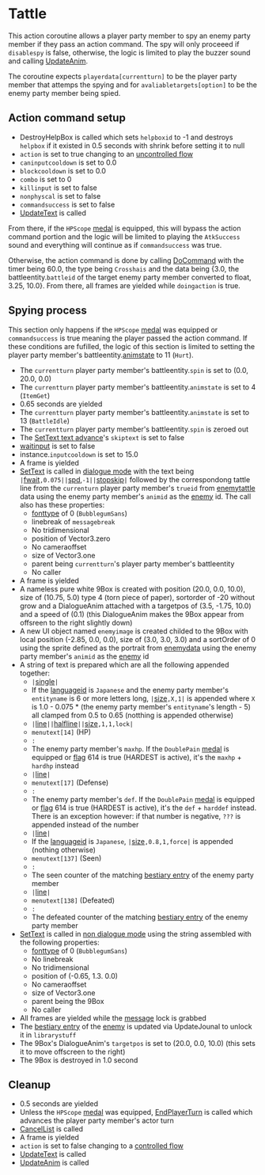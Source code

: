 # Tattle
This action coroutine allows a player party member to spy an enemy party member if they pass an action command. The spy will only proceeed if `disablespy` is false, otherwise, the logic is limited to play the buzzer sound and calling [UpdateAnim](../../Visual%20rendering/UpdateAnim.md).

The coroutine expects `playerdata[currentturn]` to be the player party member that attemps the spying and for `avaliabletargets[option]` to be the enemy party member being spied.

## Action command setup

- DestroyHelpBox is called which sets `helpboxid` to -1 and destroys `helpbox` if it existed in 0.5 seconds with shrink before setting it to null
- `action` is set to true changing to an [uncontrolled flow](../Update%20flows/Uncontrolled%20flow.md)
- `caninputcooldown` is set to 0.0
- `blockcooldown` is set to 0.0
- `combo` is set to 0
- `killinput` is set to false
- `nonphyscal` is set to false
- `commandsuccess` is set to false
- [UpdateText](../../Visual%20rendering/UpdateText.md) is called

From there, if the `HPScope` [medal](../../../Enums%20and%20IDs/Medal.md) is equipped, this will bypass the action command portion and the logic will be limited to playing the `AtkSuccess` sound and everything will continue as if `commandsuccess` was true.

Otherwise, the action command is done by calling [DoCommand](../../DoCommand.md) with the timer being 60.0, the type being `Crosshais` and the data being {3.0, the battleentity.`battleid` of the target enemy party member converted to float, 3.25, 10.0}. From there, all frames are yielded while `doingaction` is true.

## Spying process
This section only happens if the `HPScope` [medal](../../../Enums%20and%20IDs/Medal.md) was equipped or `commandsuccess` is true meaning the player passed the action command. If these conditions are fufilled, the logic of this section is limited to setting the player party member's battleentity.[animstate](../../../Entities/EntityControl/Animations/animstate.md) to 11 (`Hurt`).

- The `currentturn` player party member's battleentity.`spin` is set to (0.0, 20.0, 0.0)
- The `currentturn` player party member's battleentity.`animstate` is set to 4 (`ItemGet`)
- 0.65 seconds are yielded
- The `currentturn` player party member's battleentity.`animstate` is set to 13 (`BattleIdle`)
- The `currentturn` player party member's battleentity.`spin` is zeroed out
- The [SetText text advance](../../../SetText/Related%20Systems/Text%20advance.md)'s `skiptext` is set to false
- [waitinput](../../../SetText/Notable%20states.md#waitinput) is set to false
- instance.`inputcooldown` is set to 15.0
- A frame is yielded
- [SetText](../../../SetText/SetText.md) is called in [dialogue mode](../../../SetText/Dialogue%20mode.md#dialogue-mode) with the text being `|`[fwait](../../../SetText/Individual%20commands/Fwait.md)`,0.075||`[spd](../../../SetText/Individual%20commands/Spd.md),`-1||`[stopskip](../../../SetText/Individual%20commands/Stopskip.md)`|` followed by the correspondong tattle line from the `currenturn` player party member's `trueid` from [enemytattle](../../../TextAsset%20Data/Enemies%20data.md#enemytattle-data) data using the enemy party member's `animid` as the [enemy](../../../Enums%20and%20IDs/Enemies.md) id. The call also has these properties:
    - [fonttype](../../../SetText/Notable%20states.md#fonttype) of 0 (`BubblegumSans`)
    - linebreak of `messagebreak`
    - No tridimensional
    - position of Vector3.zero
    - No cameraoffset
    - size of Vector3.one
    - parent being `currentturn`'s player party member's battleentity
    - No caller
- A frame is yielded
- A nameless pure white 9Box is created with position (20.0, 0.0, 10.0), size of (10.75, 5.0) type 4 (torn piece of paper), sortorder of -20 without grow and a DialogueAnim attached with a targetpos of (3.5, -1.75, 10.0) and a speed of (0.1) (this DialogueAnim makes the 9Box appear from offsreen to the right slightly down)
- A new UI object named `enemyimage` is created childed to the 9Box with local position (-2.85, 0.0, 0.0), size of (3.0, 3.0, 3.0) and a sortOrder of 0 using the sprite defined as the portrait from [enemydata](../../../TextAsset%20Data/Enemies%20data.md#about-the-portrait-srpite-index) using the enemy party member's `animid` as the [enemy](../../../Enums%20and%20IDs/Enemies.md) id
- A string of text is prepared which are all the following appended together:
    - `|`[single](../../../SetText/Individual%20commands/Single.md)`|`
    - If the [languageid](../../../SetText/languageid.md) is `Japanese` and the enemy party member's `entityname` is 6 or more letters long, `|`[size](../../../SetText/Individual%20commands/size.md)`,X,1|` is appended where `X` is 1.0 - 0.075 * (the enemy party member's `entityname`'s length - 5) all clamped from 0.5 to 0.65 (notthing is appended otherwise)
    - `|`[line](../../../SetText/Individual%20commands/Line.md)`||`[halfline](../../../SetText/Individual%20commands/Halfline.md)`||`[size](../../../SetText/Individual%20commands/size.md)`,1,1,lock|`
    - `menutext[14]` (HP)
    - `: `
    - The enemy party member's `maxhp`. If the `DoublePain` [medal](../../../Enums%20and%20IDs/Medal.md) is equipped or [flag](../../../Flags%20arrays/flags.md) 614 is true (HARDEST is active), it's the `maxhp` + `hardhp` instead
    - `|`[line](../../../SetText/Individual%20commands/Line.md)`|`
    - `menutext[17]` (Defense)
    - `: `
    - The enemy party member's `def`. If the `DoublePain` [medal](../../../Enums%20and%20IDs/Medal.md) is equipped or [flag](../../../Flags%20arrays/flags.md) 614 is true (HARDEST is active), it's the `def` + `harddef` instead. There is an exception however: if that number is negative, `???` is appended instead of the number
    - `|`[line](../../../SetText/Individual%20commands/Line.md)`|`
    - If the [languageid](../../../SetText/languageid.md) is `Japanese`, `|`[size](../../../SetText/Individual%20commands/size.md)`,0.8,1,force|` is appended (nothing otherwise)
    - `menutext[137]` (Seen)
    - `: `
    - The seen counter of the matching [bestiary entry](../../../Enums%20and%20IDs/librarystuff/Bestiary%20entry.md) of the enemy party member
    - `|`[line](../../../SetText/Individual%20commands/Line.md)`|`
    - `menutext[138]` (Defeated)
    - `: `
    - The defeated counter of the matching [bestiary entry](../../../Enums%20and%20IDs/librarystuff/Bestiary%20entry.md) of the enemy party member
- [SetText](../../../SetText/SetText.md) is called in [non dialogue mode](../../../SetText/Dialogue%20mode.md#non-dialogue-mode) using the string assembled with the following properties:
    - [fonttype](../../../SetText/Notable%20states.md#fonttype) of 0 (`BubblegumSans`)
    - No linebreak
    - No tridimensional
    - position of (-0.65, 1.3. 0.0)
    - No cameraoffset
    - size of Vector3.one
    - parent being the 9Box
    - No caller
- All frames are yielded while the [message](../../../SetText/Notable%20states.md#message) lock is grabbed
- The [bestiary entry](../../../Enums%20and%20IDs/librarystuff/Bestiary%20entry.md) of the [enemy](../../../Enums%20and%20IDs/Enemies.md) is updated via UpdateJounal to unlock it in `librarystuff`
- The 9Box's DialogueAnim's `targetpos` is set to (20.0, 0.0, 10.0) (this sets it to move offscreen to the right)
- The 9Box is destroyed in 1.0 second

## Cleanup

- 0.5 seconds are yielded
- Unless the `HPScope` [medal](../../../Enums%20and%20IDs/Medal.md) was equipped, [EndPlayerTurn](../EndPlayerTurn.md) is called which advances the player party member's actor turn
- [CancelList](../../Player%20UI/CancelList.md) is called
- A frame is yielded
- `action` is set to false changing to a [controlled flow](../Update%20flows/Controlled%20flow.md)
- [UpdateText](../../Visual%20rendering/UpdateText.md) is called
- [UpdateAnim](../../Visual%20rendering/UpdateAnim.md) is called
